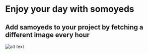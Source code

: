 # Enjoy your day with somoyeds
## Add samoyeds to your project by fetching a different image every hour
![alt text](https://raw.githubusercontent.com/antoinetardivel/fetchSamoyeds/main/Samoyed.jpg)
